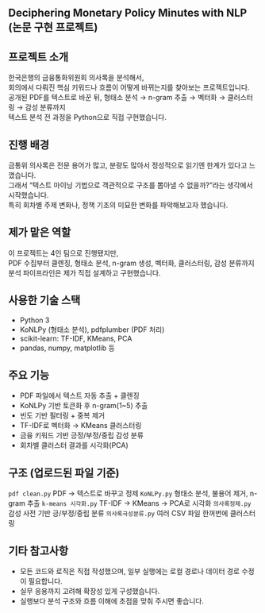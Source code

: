 ## Deciphering Monetary Policy Minutes with NLP (논문 구현 프로젝트)

## 프로젝트 소개

한국은행의 금융통화위원회 의사록을 분석해서,  
회의에서 다뤄진 핵심 키워드나 흐름이 어떻게 바뀌는지를 찾아보는 프로젝트입니다.  
공개된 PDF를 텍스트로 바꾼 뒤, 형태소 분석 → n-gram 추출 → 벡터화 → 클러스터링 → 감성 분류까지  
텍스트 분석 전 과정을 Python으로 직접 구현했습니다.

## 진행 배경

금통위 의사록은 전문 용어가 많고, 분량도 많아서 정성적으로 읽기엔 한계가 있다고 느꼈습니다.  
그래서 “텍스트 마이닝 기법으로 객관적으로 구조를 뽑아낼 수 없을까?”라는 생각에서 시작했습니다.  
특히 회차별 주제 변화나, 정책 기조의 미묘한 변화를 파악해보고자 했습니다.

## 제가 맡은 역할

이 프로젝트는 4인 팀으로 진행됐지만,  
PDF 수집부터 클렌징, 형태소 분석, n-gram 생성, 벡터화, 클러스터링, 감성 분류까지  
분석 파이프라인은 제가 직접 설계하고 구현했습니다.

## 사용한 기술 스택

- Python 3
- KoNLPy (형태소 분석), pdfplumber (PDF 처리)
- scikit-learn: TF-IDF, KMeans, PCA
- pandas, numpy, matplotlib 등

## 주요 기능

- PDF 파일에서 텍스트 자동 추출 + 클렌징
- KoNLPy 기반 토큰화 후 n-gram(1~5) 추출
- 빈도 기반 필터링 + 중복 제거
- TF-IDF로 벡터화 → KMeans 클러스터링
- 금융 키워드 기반 긍정/부정/중립 감성 분류
- 회차별 클러스터 결과를 시각화(PCA)

## 구조 (업로드된 파일 기준)
`pdf clean.py`  PDF → 텍스트로 바꾸고 정제 
`KoNLPy.py` 형태소 분석, 불용어 제거, n-gram 추출 
`k-means 시각화.py` TF-IDF → KMeans → PCA로 시각화 
`의사록정제.py` 감성 사전 기반 긍/부정/중립 분류 
`의사록극성분류.py`  여러 CSV 파일 한꺼번에 클러스터링 

## 기타 참고사항

- 모든 코드와 로직은 직접 작성했으며, 일부 실행에는 로컬 경로나 데이터 경로 수정이 필요합니다.
- 실무 응용까지 고려해 확장성 있게 구성했습니다.
- 실행보다 분석 구조와 흐름 이해에 초점을 맞춰 주시면 좋습니다.

